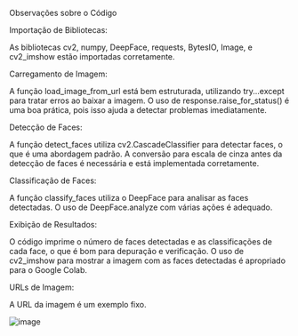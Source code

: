 Observações sobre o Código

Importação de Bibliotecas:

As bibliotecas cv2, numpy, DeepFace, requests, BytesIO, Image, e cv2_imshow estão importadas corretamente.

Carregamento de Imagem:

A função load_image_from_url está bem estruturada, utilizando try...except para tratar erros ao baixar a imagem.
O uso de response.raise_for_status() é uma boa prática, pois isso ajuda a detectar problemas imediatamente.

Detecção de Faces:

A função detect_faces utiliza cv2.CascadeClassifier para detectar faces, o que é uma abordagem padrão.
A conversão para escala de cinza antes da detecção de faces é necessária e está implementada corretamente.

Classificação de Faces:

A função classify_faces utiliza o DeepFace para analisar as faces detectadas. O uso de DeepFace.analyze com várias ações é adequado.

Exibição de Resultados:

O código imprime o número de faces detectadas e as classificações de cada face, o que é bom para depuração e verificação.
O uso de cv2_imshow para mostrar a imagem com as faces detectadas é apropriado para o Google Colab.

URLs de Imagem:

A URL da imagem é um exemplo fixo. 

![image](https://github.com/user-attachments/assets/b1ec59bd-cc02-447d-a834-cbc6dcf0af74)

